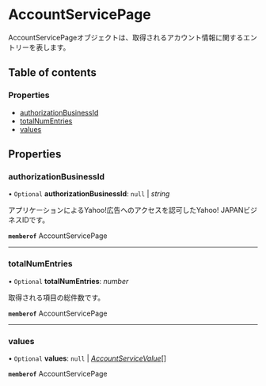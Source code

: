 # AccountServicePage


<div lang=\"ja\">AccountServicePageオブジェクトは、取得されるアカウント情報に関するエントリーを表します。</div> 

## Table of contents

### Properties

- [authorizationBusinessId](accountservicepage.md#authorizationbusinessid)
- [totalNumEntries](accountservicepage.md#totalnumentries)
- [values](accountservicepage.md#values)

## Properties

### authorizationBusinessId

• `Optional` **authorizationBusinessId**: ``null`` \| *string*

<div lang=\"ja\">アプリケーションによるYahoo!広告へのアクセスを認可したYahoo! JAPANビジネスIDです。</div> 

**`memberof`** AccountServicePage

___

### totalNumEntries

• `Optional` **totalNumEntries**: *number*

<div lang=\"ja\">取得される項目の総件数です。</div> 

**`memberof`** AccountServicePage

___

### values

• `Optional` **values**: ``null`` \| [*AccountServiceValue*](accountservicevalue.md)[]

**`memberof`** AccountServicePage
